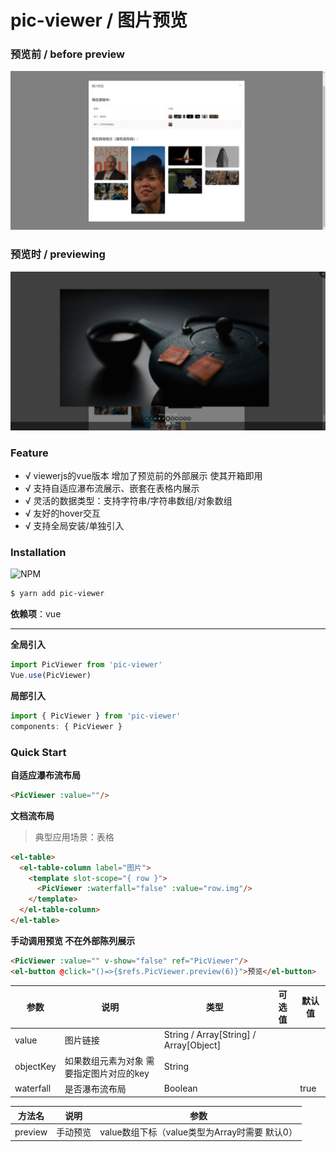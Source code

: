 # pic-viewer / 图片预览

### 预览前 / before preview
![预览前](./preview/outside.png)
### 预览时 / previewing
![预览时](./preview/previewing.png)

### Feature

- √ viewerjs的vue版本 增加了预览前的外部展示 使其开箱即用
- √ 支持自适应瀑布流展示、嵌套在表格内展示
- √ 灵活的数据类型：支持字符串/字符串数组/对象数组
- √ 友好的hover交互
- √ 支持全局安装/单独引入

### Installation
![NPM](https://nodei.co/npm/pic-viewer.png)
``` bash
$ yarn add pic-viewer
```

**依赖项**：vue

<hr/>

**全局引入**
```js
import PicViewer from 'pic-viewer'
Vue.use(PicViewer)
```

**局部引入**
```js
import { PicViewer } from 'pic-viewer'
components: { PicViewer }
```

### Quick Start

**自适应瀑布流布局**
```html
<PicViewer :value=""/>
```

**文档流布局**

> 典型应用场景：表格

```html
<el-table>
  <el-table-column label="图片">
    <template slot-scope="{ row }">
      <PicViewer :waterfall="false" :value="row.img"/>
    </template>
  </el-table-column>
</el-table>
```

**手动调用预览 不在外部陈列展示**
```html
<PicViewer :value="" v-show="false" ref="PicViewer"/>
<el-button @click="()=>{$refs.PicViewer.preview(6)}">预览</el-button>
```

| 参数 | 说明 | 类型 | 可选值 | 默认值 |
| --- | --- | --- | --- | --- |
| value | 图片链接 | String / Array[String] / Array[Object] | | |
| objectKey | 如果数组元素为对象 需要指定图片对应的key | String | | |
| waterfall | 是否瀑布流布局 | Boolean | | true |

| 方法名 | 说明 | 参数 |
| --- | --- | --- |
| preview | 手动预览 | value数组下标（value类型为Array时需要 默认0） |
